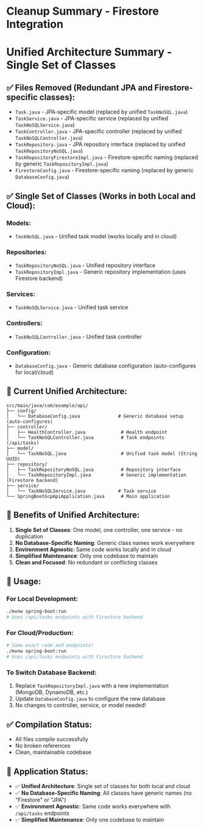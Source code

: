 # Cleanup Summary - Firestore Integration

# Unified Architecture Summary - Single Set of Classes

## ✅ Files Removed (Redundant JPA and Firestore-specific classes):
- `Task.java` - JPA-specific model (replaced by unified `TaskNoSQL.java`)
- `TaskService.java` - JPA-specific service (replaced by unified `TaskNoSQLService.java`)
- `TaskController.java` - JPA-specific controller (replaced by unified `TaskNoSQLController.java`)
- `TaskRepository.java` - JPA repository interface (replaced by unified `TaskRepositoryNoSQL.java`)
- `TaskRepositoryFirestoreImpl.java` - Firestore-specific naming (replaced by generic `TaskRepositoryImpl.java`)
- `FirestoreConfig.java` - Firestore-specific naming (replaced by generic `DatabaseConfig.java`)

## ✅ Single Set of Classes (Works in both Local and Cloud):

### Models:
- `TaskNoSQL.java` - Unified task model (works locally and in cloud)

### Repositories:
- `TaskRepositoryNoSQL.java` - Unified repository interface
- `TaskRepositoryImpl.java` - Generic repository implementation (uses Firestore backend)

### Services:
- `TaskNoSQLService.java` - Unified task service

### Controllers:
- `TaskNoSQLController.java` - Unified task controller

### Configuration:
- `DatabaseConfig.java` - Generic database configuration (auto-configures for local/cloud)

## 📁 Current Unified Architecture:

```
src/main/java/com/example/api/
├── config/
│   └── DatabaseConfig.java              # Generic database setup (auto-configures)
├── controller/
│   ├── HealthController.java             # Health endpoint
│   └── TaskNoSQLController.java          # Task endpoints (/api/tasks)
├── model/
│   └── TaskNoSQL.java                    # Unified task model (String UUID)
├── repository/
│   ├── TaskRepositoryNoSQL.java          # Repository interface
│   └── TaskRepositoryImpl.java           # Generic implementation (Firestore backend)
├── service/
│   └── TaskNoSQLService.java            # Task service
└── SpringBootGcpApiApplication.java      # Main application
```

## 🎯 Benefits of Unified Architecture:

1. **Single Set of Classes**: One model, one controller, one service - no duplication
2. **No Database-Specific Naming**: Generic class names work everywhere
3. **Environment Agnostic**: Same code works locally and in cloud
4. **Simplified Maintenance**: Only one codebase to maintain
5. **Clean and Focused**: No redundant or conflicting classes

## 🚀 Usage:

### For Local Development:
```bash
./mvnw spring-boot:run
# Uses /api/tasks endpoints with Firestore backend
```

### For Cloud/Production:
```bash
# Same exact code and endpoints!
./mvnw spring-boot:run
# Uses /api/tasks endpoints with Firestore backend
```

### To Switch Database Backend:
1. Replace `TaskRepositoryImpl.java` with a new implementation (MongoDB, DynamoDB, etc.)
2. Update `DatabaseConfig.java` to configure the new database
3. No changes to controller, service, or model needed!

## ✅ Compilation Status: 
- All files compile successfully
- No broken references
- Clean, maintainable codebase

## 🚀 Application Status:
- ✅ **Unified Architecture**: Single set of classes for both local and cloud
- ✅ **No Database-Specific Naming**: All classes have generic names (no "Firestore" or "JPA")
- ✅ **Environment Agnostic**: Same code works everywhere with `/api/tasks` endpoints
- ✅ **Simplified Maintenance**: Only one codebase to maintain
